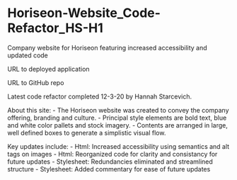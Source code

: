 # Horiseon-Website_Code-Refactor_HS-H1
Company website for Horiseon featuring increased accessibility and updated code 

URL to deployed application

URL to GitHub repo

Latest code refactor completed 12-3-20 by Hannah Starcevich.

About this site:
    - The Horiseon website was created to convey the company offering, branding and culture. 
    - Principal style elements are bold text, blue and white color pallets and stock imagery. 
    - Contents are arranged in large, well defined boxes to generate a simplistic visual flow.

Key updates include: 
    - Html: Increased accessibility using semantics and alt tags on images 
    - Html: Reorganized code for clarity and consistancy for future updates
    - Stylesheet: Redundancies eliminated and streamlined structure
    - Stylesheet: Added commentary for ease of future updates